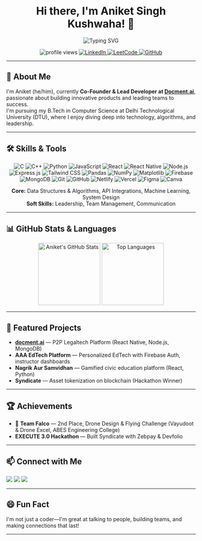 <!-- Profile README inspired by rzashakeri/beautify-github-profile -->

<h1 align="center">Hi there, I'm Aniket Singh Kushwaha! 👋</h1>
<p align="center">
  <img src="https://readme-typing-svg.demolab.com?font=Fira+Code&size=26&pause=1000&color=00C9A7&center=true&vCenter=true&width=435&lines=Co-Founder+%26+Lead+Developer+at+Docment.ai;Building+the+future+of+legaltech;Open+Source+Enthusiast;Let's+Connect!+%F0%9F%91%8B" alt="Typing SVG">
</p>

<p align="center">
  <img src="https://komarev.com/ghpvc/?username=Anikketsingh&color=00C9A7" alt="profile views"/>
  <a href="https://linkedin.com/in/-aniket-singh-/" target="_blank">
    <img src="https://img.shields.io/badge/LinkedIn-blue?style=flat-square&logo=linkedin" alt="LinkedIn"/>
  </a>
  <a href="https://leetcode.com/u/Anikket_singh/" target="_blank">
    <img src="https://img.shields.io/badge/LeetCode-orange?style=flat-square&logo=Leetcode" alt="LeetCode"/>
  </a>
  <a href="https://github.com/Anikketsingh" target="_blank">
    <img src="https://img.shields.io/github/followers/Anikketsingh?label=Follow&style=social" alt="GitHub"/>
  </a>
</p>

---

## 🚀 About Me

I'm Aniket (he/him), currently **Co-Founder & Lead Developer at [Docment.ai]("www.docment.ai")**, passionate about building innovative products and leading teams to success.  
I'm pursuing my B.Tech in Computer Science at Delhi Technological University (DTU), where I enjoy diving deep into technology, algorithms, and leadership.

---

## 🛠️ Skills & Tools

<p align="center">
  <!-- Languages -->
  <img src="https://img.shields.io/badge/C-00599C?style=flat-square&logo=c&logoColor=white" alt="C"/>
  <img src="https://img.shields.io/badge/C++-00599C?style=flat-square&logo=cplusplus&logoColor=white" alt="C++"/>
  <img src="https://img.shields.io/badge/Python-3776AB?style=flat-square&logo=python&logoColor=white" alt="Python"/>
  <img src="https://img.shields.io/badge/JavaScript-F7DF1E?style=flat-square&logo=javascript&logoColor=black" alt="JavaScript"/>
  <!-- Frameworks -->
  <img src="https://img.shields.io/badge/React-20232A?style=flat-square&logo=react&logoColor=61DAFB" alt="React"/>
  <img src="https://img.shields.io/badge/React_Native-20232A?style=flat-square&logo=react&logoColor=61DAFB" alt="React Native"/>
  <img src="https://img.shields.io/badge/Node.js-339933?style=flat-square&logo=nodedotjs&logoColor=white" alt="Node.js"/>
  <img src="https://img.shields.io/badge/Express.js-000000?style=flat-square&logo=express&logoColor=white" alt="Express.js"/>
  <img src="https://img.shields.io/badge/Tailwind_CSS-38B2AC?style=flat-square&logo=tailwind-css&logoColor=white" alt="Tailwind CSS"/>
  <!-- Libraries -->
  <img src="https://img.shields.io/badge/Pandas-150458?style=flat-square&logo=pandas&logoColor=white" alt="Pandas"/>
  <img src="https://img.shields.io/badge/NumPy-013243?style=flat-square&logo=numpy&logoColor=white" alt="NumPy"/>
  <img src="https://img.shields.io/badge/Matplotlib-11557C?style=flat-square&logo=matplotlib&logoColor=white" alt="Matplotlib"/>
  <!-- Tools & Platforms -->
  <img src="https://img.shields.io/badge/Firebase-FFCA28?style=flat-square&logo=firebase&logoColor=black" alt="Firebase"/>
  <img src="https://img.shields.io/badge/MongoDB-47A248?style=flat-square&logo=mongodb&logoColor=white" alt="MongoDB"/>
  <img src="https://img.shields.io/badge/Git-F05032?style=flat-square&logo=git&logoColor=white" alt="Git"/>
  <img src="https://img.shields.io/badge/GitHub-181717?style=flat-square&logo=github&logoColor=white" alt="GitHub"/>
  <img src="https://img.shields.io/badge/Netlify-00C7B7?style=flat-square&logo=netlify&logoColor=white" alt="Netlify"/>
  <img src="https://img.shields.io/badge/Vercel-000000?style=flat-square&logo=vercel&logoColor=white" alt="Vercel"/>
  <img src="https://img.shields.io/badge/Figma-F24E1E?style=flat-square&logo=figma&logoColor=white" alt="Figma"/>
  <img src="https://img.shields.io/badge/Canva-00C4CC?style=flat-square&logo=canva&logoColor=white" alt="Canva"/>
</p>

<p align="center">
  <b>Core:</b> Data Structures & Algorithms, API Integrations, Machine Learning, System Design <br>
  <b>Soft Skills:</b> Leadership, Team Management, Communication
</p>

---

## 📊 GitHub Stats & Languages

<p align="center">
  <img src="https://github-readme-stats.vercel.app/api?username=Anikketsingh&show_icons=true&theme=radical" alt="Aniket's GitHub Stats" height="165"/>
  <img src="https://github-readme-stats.vercel.app/api/top-langs/?username=Anikketsingh&layout=compact&hide=html,css&theme=radical" alt="Top Languages" height="165"/>
</p>

---

## 🌟 Featured Projects

- <b><a href="www.docment.ai">docment.ai</a></b> — P2P Legaltech Platform (React Native, Node.js, MongoDB)
- <b>AAA EdTech Platform</b> — Personalized EdTech with Firebase Auth, instructor dashboards
- <b>Nagrik Aur Samvidhan</b> — Gamified civic education platform (React, Python)
- <b>Syndicate</b> — Asset tokenization on blockchain (Hackathon Winner)

---

## 🏆 Achievements

- 🥈 <b>Team Falco</b> — 2nd Place, Drone Design & Flying Challenge (Vayudoot & Drone Excel, ABES Engineering College)
-  <b>EXECUTE 3.0 Hackathon </b> — Built Syndicate with Zebpay & Devfolio

---

## 📫 Connect with Me

<p>
  <a href="https://leetcode.com/u/Anikket_singh/" target="_blank"><img src="https://img.shields.io/badge/LeetCode-FFA116?style=for-the-badge&logo=leetcode&logoColor=black"/></a>
  <a href="https://linkedin.com/in/-aniket-singh-/" target="_blank"><img src="https://img.shields.io/badge/LinkedIn-0077B5?style=for-the-badge&logo=linkedin&logoColor=white"/></a>
  <a href="https://github.com/Anikketsingh" target="_blank"><img src="https://img.shields.io/badge/GitHub-181717?style=for-the-badge&logo=github&logoColor=white"/></a>
</p>

---

## 😄 Fun Fact

I'm not just a coder—I'm great at talking to people, building teams, and making connections that last!

---

<!-- Banner goes here when ready. Inspired by [rzashakeri/beautify-github-profile](https://github.com/rzashakeri/beautify-github-profile) -->
